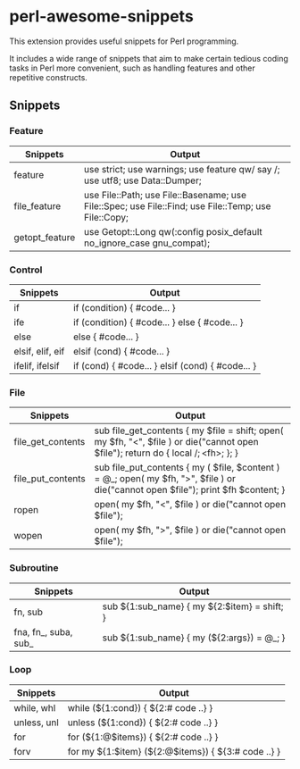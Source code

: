 # perl-awesome-snippets

This extension provides useful snippets for Perl programming.

It includes a wide range of snippets that aim to make certain tedious coding tasks in Perl more convenient, such as handling features and other repetitive constructs.

## Snippets

### Feature

| Snippets | Output |
| --- | --- |
| feature | use strict; use warnings; use feature qw/ say /; use utf8; use Data::Dumper; |
| file_feature | use File::Path; use File::Basename; use File::Spec; use File::Find; use File::Temp; use File::Copy; |
| getopt_feature | use Getopt::Long qw(:config posix_default no_ignore_case gnu_compat); |

### Control

| Snippets | Output |
| --- | --- |
| if | if (condition) { #code... } |
| ife | if (condition) { #code... } else { #code... } |
| else | else { #code... } |
| elsif, elif, eif | elsif (cond) { #code... } |
| ifelif, ifelsif | if (cond) { #code... } elsif (cond) { #code... } |


### File

| Snippets | Output |
| --- | --- |
| file_get_contents | sub file_get_contents { my $file = shift; open( my $fh, "<", $file ) or die("cannot open $file"); return do { local $/; <$fh>; }; } |
| file_put_contents | sub file_put_contents { my ( $file, $content ) = @_; open( my $fh, ">", $file ) or die("cannot open $file"); print $fh $content; } |
| ropen | open( my $fh, "<", $file ) or die("cannot open $file"); |
| wopen | open( my $fh, ">", $file ) or die("cannot open $file"); |

### Subroutine

| Snippets | Output |
| --- | --- |
| fn, sub | sub ${1:sub_name} { my ${2:$item} = shift; } |
| fna, fn_, suba, sub_ | sub ${1:sub_name} { my (${2:args}) = @_; } |

### Loop

| Snippets | Output |
| --- | --- |
| while, whl | while (${1:cond}) { ${2:# code ..} } |
| unless, unl | unless (${1:cond}) { ${2:# code ..} } |
| for | for (${1:@$items}) { ${2:# code ..} } |
| forv | for my ${1:$item} (${2:@$items}) { ${3:# code ..} } |